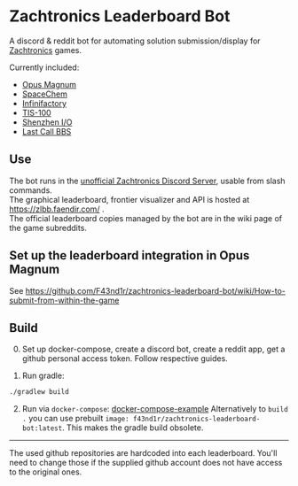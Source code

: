 # Zachtronics Leaderboard Bot

A discord & reddit bot for automating solution submission/display for [Zachtronics](http://www.zachtronics.com/) games.

Currently included:
 - [Opus Magnum](https://www.zachtronics.com/opus-magnum/)
 - [SpaceChem](https://www.zachtronics.com/spacechem/)
 - [Infinifactory](https://www.zachtronics.com/infinifactory/)
 - [TIS-100](https://www.zachtronics.com/tis-100/)
 - [Shenzhen I/O](https://www.zachtronics.com/shenzhen-io/)
 - [Last Call BBS](https://www.zachtronics.com/last-call-bbs/)
 
## Use
The bot runs in the [unofficial Zachtronics Discord Server](https://discord.gg/98QNzdJ), usable from slash commands.  
The graphical leaderboard, frontier visualizer and API is hosted at https://zlbb.faendir.com/ .  
The official leaderboard copies managed by the bot are in the wiki page of the game subreddits.

## Set up the leaderboard integration in Opus Magnum
See https://github.com/F43nd1r/zachtronics-leaderboard-bot/wiki/How-to-submit-from-within-the-game

## Build
0. Set up docker-compose, create a discord bot, create a reddit app, get a github personal access token. Follow respective guides.

1. Run gradle:
```sh
./gradlew build
``` 
2. Run via `docker-compose`:
[docker-compose-example](docker-compose-example.yml)
Alternatively to `build .` you can use prebuilt `image: f43nd1r/zachtronics-leaderboard-bot:latest`. This makes the gradle build obsolete.

---

The used github repositories are hardcoded into each leaderboard. You'll need to change those if the supplied github account does not have access to the original ones.
